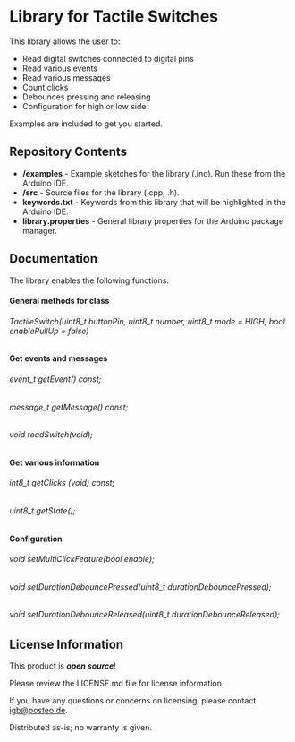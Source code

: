 Library for Tactile Switches
================================================

This library allows the user to:
* Read digital switches connected to digital pins
* Read various events
* Read various messages
* Count clicks
* Debounces pressing and releasing
* Configuration for high or low side

Examples are included to get you started.

Repository Contents
-------------------

* **/examples** - Example sketches for the library (.ino). Run these from the Arduino IDE. 
* **/src** - Source files for the library (.cpp, .h).
* **keywords.txt** - Keywords from this library that will be highlighted in the Arduino IDE. 
* **library.properties** - General library properties for the Arduino package manager. 

Documentation
--------------
The library enables the following functions:

#### General methods for class
###### TactileSwitch(uint8_t buttonPin, uint8_t number, uint8_t mode = HIGH, bool enablePullUp = false)

#### Get events and messages
###### event_t getEvent() const;
###### message_t getMessage() const;
###### void readSwitch(void);

#### Get various information
###### int8_t getClicks (void) const;
###### uint8_t getState();

#### Configuration
###### void setMultiClickFeature(bool enable);
###### void setDurationDebouncePressed(uint8_t durationDebouncePressed);
###### void setDurationDebounceReleased(uint8_t durationDebounceReleased);

License Information
-------------------

This product is _**open source**_! 

Please review the LICENSE.md file for license information. 

If you have any questions or concerns on licensing, please contact igb@posteo.de.

Distributed as-is; no warranty is given.
